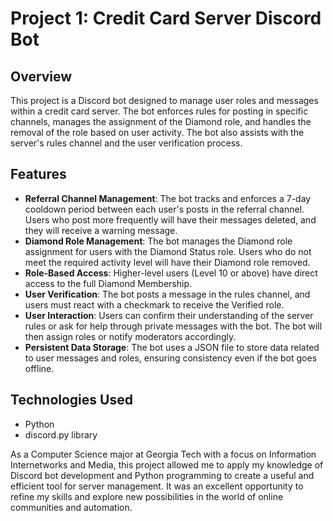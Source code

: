 # Project 1: Credit Card Server Discord Bot

## Overview
This project is a Discord bot designed to manage user roles and messages within a credit card server. The bot enforces rules for posting in specific channels, manages the assignment of the Diamond role, and handles the removal of the role based on user activity. The bot also assists with the server's rules channel and the user verification process.

## Features
- **Referral Channel Management**: The bot tracks and enforces a 7-day cooldown period between each user's posts in the referral channel. Users who post more frequently will have their messages deleted, and they will receive a warning message.
- **Diamond Role Management**: The bot manages the Diamond role assignment for users with the Diamond Status role. Users who do not meet the required activity level will have their Diamond role removed.
- **Role-Based Access**: Higher-level users (Level 10 or above) have direct access to the full Diamond Membership.
- **User Verification**: The bot posts a message in the rules channel, and users must react with a checkmark to receive the Verified role.
- **User Interaction**: Users can confirm their understanding of the server rules or ask for help through private messages with the bot. The bot will then assign roles or notify moderators accordingly.
- **Persistent Data Storage**: The bot uses a JSON file to store data related to user messages and roles, ensuring consistency even if the bot goes offline.

## Technologies Used
- Python
- discord.py library

As a Computer Science major at Georgia Tech with a focus on Information Internetworks and Media, this project allowed me to apply my knowledge of Discord bot development and Python programming to create a useful and efficient tool for server management. It was an excellent opportunity to refine my skills and explore new possibilities in the world of online communities and automation.
